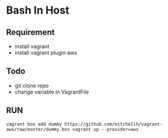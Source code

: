 # Bash In Host

## Requirement 
- install vagrant
- install vagrant plugin aws

## Todo
- git clone repo
- change variable in VagrantFile

## RUN
``
vagrant box add dummy https://github.com/mitchellh/vagrant-aws/raw/master/dummy.box
vagrant up --provider=aws
``
